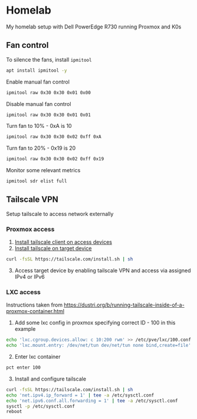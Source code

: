 # Homelab
My homelab setup with Dell PowerEdge R730 running Proxmox and K0s

## Fan control
To silence the fans, install `ipmitool`
```bash
apt install ipmitool -y
```

Enable manual fan control
```bash
ipmitool raw 0x30 0x30 0x01 0x00
```

Disable manual fan control
```bash
ipmitool raw 0x30 0x30 0x01 0x01
```

Turn fan to 10% - 0xA is 10
```bash
ipmitool raw 0x30 0x30 0x02 0xff 0xA
```

Turn fan to 20% - 0x19 is 20
```bash
ipmitool raw 0x30 0x30 0x02 0xff 0x19
```

Monitor some relevant metrics
```bash
ipmitool sdr elist full
```

## Tailscale VPN
Setup tailscale to access network externally

### Proxmox access
1. [Install tailscale client on access devices](https://tailscale.com/download)
2. [Install tailscale on target device](https://tailscale.com/kb/1031/install-linux)
```bash
curl -fsSL https://tailscale.com/install.sh | sh
```
3. Access target device by enabling tailscale VPN and access via assigned IPv4 or IPv6

### LXC access
Instructions taken from https://dustri.org/b/running-tailscale-inside-of-a-proxmox-container.html

1. Add some lxc config in proxmox specifying correct ID  - 100 in this example
```bash
echo 'lxc.cgroup.devices.allow: c 10:200 rwm' >> /etc/pve/lxc/100.conf
echo 'lxc.mount.entry: /dev/net/tun dev/net/tun none bind,create=file' >> /etc/pve/lxc/100.conf
```
2. Enter lxc container
```bash
pct enter 100
```
3. Install and configure tailscale
```bash
curl -fsSL https://tailscale.com/install.sh | sh
echo 'net.ipv4.ip_forward = 1' | tee -a /etc/sysctl.conf
echo 'net.ipv6.conf.all.forwarding = 1' | tee -a /etc/sysctl.conf
sysctl -p /etc/sysctl.conf
reboot
```
